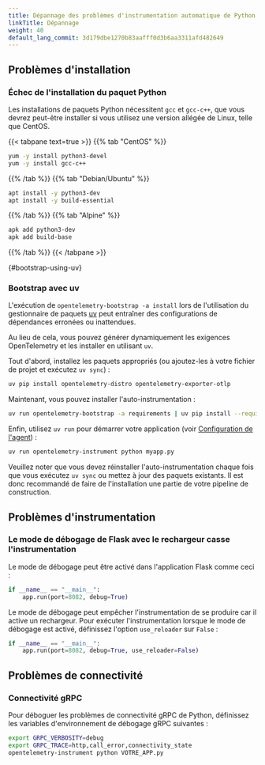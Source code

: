 ```yaml
---
title: Dépannage des problèmes d'instrumentation automatique de Python
linkTitle: Dépannage
weight: 40
default_lang_commit: 3d179dbe1270b83aafff0d3b6aa3311afd482649
---
```


## Problèmes d'installation

### Échec de l'installation du paquet Python

Les installations de paquets Python nécessitent `gcc` et `gcc-c++`, que vous
devrez peut-être installer si vous utilisez une version allégée de Linux, telle
que CentOS.

<!-- markdownlint-disable blanks-around-fences -->

{{< tabpane text=true >}} {{% tab "CentOS" %}}

```sh
yum -y install python3-devel
yum -y install gcc-c++
```

{{% /tab %}} {{% tab "Debian/Ubuntu" %}}

```sh
apt install -y python3-dev
apt install -y build-essential
```

{{% /tab %}} {{% tab "Alpine" %}}

```sh
apk add python3-dev
apk add build-base
```

{{% /tab %}} {{< /tabpane >}}

{#bootstrap-using-uv}

### Bootstrap avec uv

L'exécution de `opentelemetry-bootstrap -a install` lors de l'utilisation du
gestionnaire de paquets [uv](https://docs.astral.sh/uv/) peut entraîner des
configurations de dépendances erronées ou inattendues.

Au lieu de cela, vous pouvez générer dynamiquement les exigences OpenTelemetry
et les installer en utilisant `uv`.

Tout d'abord, installez les paquets appropriés (ou ajoutez-les à votre fichier
de projet et exécutez `uv sync`) :

```sh
uv pip install opentelemetry-distro opentelemetry-exporter-otlp
```

Maintenant, vous pouvez installer l'auto-instrumentation :

```sh
uv run opentelemetry-bootstrap -a requirements | uv pip install --requirement -
```

Enfin, utilisez `uv run` pour démarrer votre application (voir
[Configuration de l'agent](/docs/zero-code/python/#configuration-de-lagent)) :

```sh
uv run opentelemetry-instrument python myapp.py
```

Veuillez noter que vous devez réinstaller l'auto-instrumentation chaque fois que
vous exécutez `uv sync` ou mettez à jour des paquets existants. Il est donc
recommandé de faire de l'installation une partie de votre pipeline de
construction.

## Problèmes d'instrumentation

### Le mode de débogage de Flask avec le rechargeur casse l'instrumentation

Le mode de débogage peut être activé dans l'application Flask comme ceci :

```python
if __name__ == "__main__":
    app.run(port=8082, debug=True)
```

Le mode de débogage peut empêcher l'instrumentation de se produire car il active
un rechargeur. Pour exécuter l'instrumentation lorsque le mode de débogage est
activé, définissez l'option `use_reloader` sur `False` :

```python
if __name__ == "__main__":
    app.run(port=8082, debug=True, use_reloader=False)
```

## Problèmes de connectivité

### Connectivité gRPC

Pour déboguer les problèmes de connectivité gRPC de Python, définissez les
variables d'environnement de débogage gRPC suivantes :

```sh
export GRPC_VERBOSITY=debug
export GRPC_TRACE=http,call_error,connectivity_state
opentelemetry-instrument python VOTRE_APP.py
```
